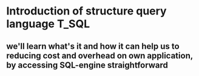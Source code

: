 ﻿# Introduction of structure query language  T\_SQL

## we'll learn what's it and how it can help us to reducing cost and overhead on own application, by accessing SQL-engine straightforward 



